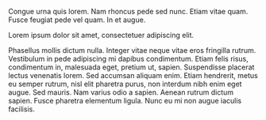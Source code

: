 <!--
.. title: Test
.. slug: index
.. date: 2016-12-25 11:26:46 UTC-05:00
.. tags: 
.. category: 
.. link: 
.. description: 
.. type: text
-->

Congue urna quis lorem. Nam rhoncus pede sed nunc. Etiam vitae quam. Fusce
feugiat pede vel quam. In et augue.

Lorem ipsum dolor sit amet, consectetuer adipiscing elit.

Phasellus mollis dictum nulla. Integer vitae neque vitae eros fringilla rutrum.
Vestibulum in pede adipiscing mi dapibus condimentum. Etiam felis risus,
condimentum in, malesuada eget, pretium ut, sapien. Suspendisse placerat lectus
venenatis lorem. Sed accumsan aliquam enim. Etiam hendrerit, metus eu semper
rutrum, nisl elit pharetra purus, non interdum nibh enim eget augue. Sed
mauris. Nam varius odio a sapien. Aenean rutrum dictum sapien. Fusce pharetra
elementum ligula. Nunc eu mi non augue iaculis facilisis. 

